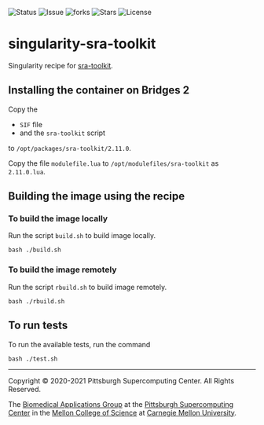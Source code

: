![Status](https://github.com/pscedu/singularity-sra-toolkit/actions/workflows/main.yml/badge.svg)
![Issue](https://img.shields.io/github/issues/pscedu/singularity-sra-toolkit)
![forks](https://img.shields.io/github/forks/pscedu/singularity-sra-toolkit)
![Stars](https://img.shields.io/github/stars/pscedu/singularity-sra-toolkit)
![License](https://img.shields.io/github/license/pscedu/singularity-sra-toolkit)

# singularity-sra-toolkit


Singularity recipe for [sra-toolkit](https://github.com/ncbi/sra-tools).

## Installing the container on Bridges 2
Copy the

* `SIF` file
* and the `sra-toolkit` script

to `/opt/packages/sra-toolkit/2.11.0`.

Copy the file `modulefile.lua` to `/opt/modulefiles/sra-toolkit` as ` 2.11.0.lua`.

## Building the image using the recipe

### To build the image locally
Run the script `build.sh` to build image locally.

```
bash ./build.sh
````

### To build the image remotely
Run the script `rbuild.sh` to build image remotely.

```
bash ./rbuild.sh
```

## To run tests
To run the available tests, run the command

```
bash ./test.sh
```

---
Copyright © 2020-2021 Pittsburgh Supercomputing Center. All Rights Reserved.

The [Biomedical Applications Group](https://www.psc.edu/biomedical-applications/) at the [Pittsburgh Supercomputing
Center](http://www.psc.edu) in the [Mellon College of Science](https://www.cmu.edu/mcs/) at [Carnegie Mellon University](http://www.cmu.edu).

